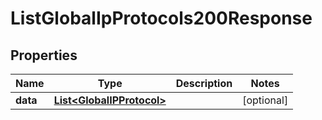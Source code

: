 

# ListGlobalIpProtocols200Response


## Properties

| Name | Type | Description | Notes |
|------------ | ------------- | ------------- | -------------|
|**data** | [**List&lt;GlobalIPProtocol&gt;**](GlobalIPProtocol.md) |  |  [optional] |



